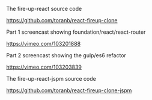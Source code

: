 The fire-up-react source code

https://github.com/toranb/react-fireup-clone

Part 1 screencast showing foundation/react/react-router

https://vimeo.com/103201888

Part 2 screencast showing the gulp/es6 refactor

https://vimeo.com/103203839

The fire-up-react-jspm source code

https://github.com/toranb/react-fireup-clone-jspm
